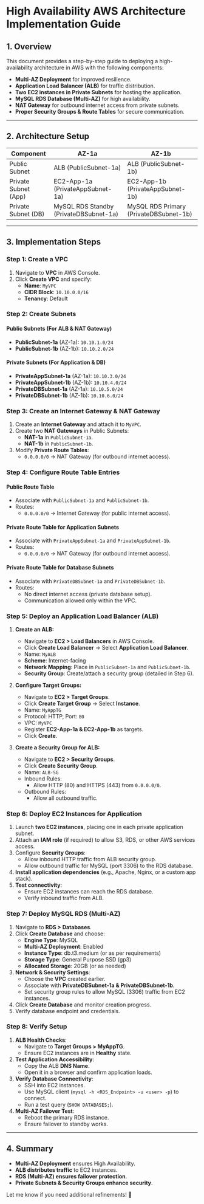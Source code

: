 # **High Availability AWS Architecture Implementation Guide**

## **1. Overview**
This document provides a step-by-step guide to deploying a high-availability architecture in AWS with the following components:
- **Multi-AZ Deployment** for improved resilience.
- **Application Load Balancer (ALB)** for traffic distribution.
- **Two EC2 instances in Private Subnets** for hosting the application.
- **MySQL RDS Database (Multi-AZ)** for high availability.
- **NAT Gateway** for outbound internet access from private subnets.
- **Proper Security Groups & Route Tables** for secure communication.

---

## **2. Architecture Setup**
| Component            | AZ-1a                    | AZ-1b                    |
|---------------------|-------------------------|-------------------------|
| Public Subnet      | ALB (PublicSubnet-1a)   | ALB (PublicSubnet-1b)   |
| Private Subnet (App) | EC2-App-1a (PrivateAppSubnet-1a) | EC2-App-1b (PrivateAppSubnet-1b) |
| Private Subnet (DB)  | MySQL RDS Standby (PrivateDBSubnet-1a) | MySQL RDS Primary (PrivateDBSubnet-1b) |

---

## **3. Implementation Steps**

### **Step 1: Create a VPC**
1. Navigate to **VPC** in AWS Console.
2. Click **Create VPC** and specify:
   - **Name**: `MyVPC`
   - **CIDR Block**: `10.10.0.0/16`
   - **Tenancy**: Default

### **Step 2: Create Subnets**
#### **Public Subnets** (For ALB & NAT Gateway)
- **PublicSubnet-1a** (AZ-1a): `10.10.1.0/24`
- **PublicSubnet-1b** (AZ-1b): `10.10.2.0/24`

#### **Private Subnets** (For Application & DB)
- **PrivateAppSubnet-1a** (AZ-1a): `10.10.3.0/24`
- **PrivateAppSubnet-1b** (AZ-1b): `10.10.4.0/24`
- **PrivateDBSubnet-1a** (AZ-1a): `10.10.5.0/24`
- **PrivateDBSubnet-1b** (AZ-1b): `10.10.6.0/24`

### **Step 3: Create an Internet Gateway & NAT Gateway**
1. Create an **Internet Gateway** and attach it to `MyVPC`.
2. Create two **NAT Gateways** in Public Subnets:
   - **NAT-1a** in `PublicSubnet-1a`.
   - **NAT-1b** in `PublicSubnet-1b`.
3. Modify **Private Route Tables**:
   - `0.0.0.0/0` → NAT Gateway (for outbound internet access).

### **Step 4: Configure Route Table Entries**
#### **Public Route Table**
- Associate with `PublicSubnet-1a` and `PublicSubnet-1b`.
- Routes:
  - `0.0.0.0/0` → Internet Gateway (for public internet access).

#### **Private Route Table for Application Subnets**
- Associate with `PrivateAppSubnet-1a` and `PrivateAppSubnet-1b`.
- Routes:
  - `0.0.0.0/0` → NAT Gateway (for outbound internet access).

#### **Private Route Table for Database Subnets**
- Associate with `PrivateDBSubnet-1a` and `PrivateDBSubnet-1b`.
- Routes:
  - No direct internet access (private database setup).
  - Communication allowed only within the VPC.

### **Step 5: Deploy an Application Load Balancer (ALB)**
1. **Create an ALB:**
   - Navigate to **EC2 > Load Balancers** in AWS Console.
   - Click **Create Load Balancer** → Select **Application Load Balancer**.
   - Name: `MyALB`
   - **Scheme**: Internet-facing
   - **Network Mapping**: Place in `PublicSubnet-1a` and `PublicSubnet-1b`.
   - **Security Group**: Create/attach a security group (detailed in Step 6).

2. **Configure Target Groups:**
   - Navigate to **EC2 > Target Groups**.
   - Click **Create Target Group** → Select **Instance**.
   - Name: `MyAppTG`
   - Protocol: HTTP, Port: `80`
   - VPC: `MyVPC`
   - Register **EC2-App-1a & EC2-App-1b** as targets.
   - Click **Create**.

3. **Create a Security Group for ALB:**
   - Navigate to **EC2 > Security Groups**.
   - Click **Create Security Group**.
   - Name: `ALB-SG`
   - Inbound Rules:
     - Allow HTTP (80) and HTTPS (443) from `0.0.0.0/0`.
   - Outbound Rules:
     - Allow all outbound traffic.

### **Step 6: Deploy EC2 Instances for Application**
1. Launch **two EC2 instances**, placing one in each private application subnet.
2. Attach an **IAM role** (if required) to allow S3, RDS, or other AWS services access.
3. Configure **Security Groups**:
   - Allow inbound HTTP traffic from ALB security group.
   - Allow outbound traffic for MySQL (port 3306) to the RDS database.
4. **Install application dependencies** (e.g., Apache, Nginx, or a custom app stack).
5. **Test connectivity**:
   - Ensure EC2 instances can reach the RDS database.
   - Verify inbound traffic from ALB.

### **Step 7: Deploy MySQL RDS (Multi-AZ)**
1. Navigate to **RDS > Databases**.
2. Click **Create Database** and choose:
   - **Engine Type**: MySQL
   - **Multi-AZ Deployment**: Enabled
   - **Instance Type**: db.t3.medium (or as per requirements)
   - **Storage Type**: General Purpose SSD (gp3)
   - **Allocated Storage**: 20GB (or as needed)
3. **Network & Security Settings**:
   - Choose the **VPC** created earlier.
   - Associate with **PrivateDBSubnet-1a & PrivateDBSubnet-1b**.
   - Set security group rules to allow MySQL (3306) traffic from EC2 instances.
4. Click **Create Database** and monitor creation progress.
5. Verify database endpoint and credentials.

### **Step 8: Verify Setup**
1. **ALB Health Checks**:
   - Navigate to **Target Groups > MyAppTG**.
   - Ensure EC2 instances are in **Healthy** state.
2. **Test Application Accessibility**:
   - Copy the ALB **DNS Name**.
   - Open it in a browser and confirm application loads.
3. **Verify Database Connectivity**:
   - SSH into EC2 instances.
   - Use MySQL client (`mysql -h <RDS_Endpoint> -u <user> -p`) to connect.
   - Run a test query (`SHOW DATABASES;`).
4. **Multi-AZ Failover Test**:
   - Reboot the primary RDS instance.
   - Ensure failover to standby works.

---

## **4. Summary**
- **Multi-AZ Deployment** ensures High Availability.
- **ALB distributes traffic** to EC2 instances.
- **RDS (Multi-AZ) ensures failover protection**.
- **Private Subnets & Security Groups enhance security**.

Let me know if you need additional refinements! 🚀

